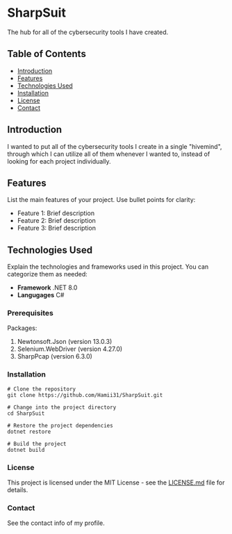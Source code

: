 # SharpSuit

The hub for all of the cybersecurity tools I have created.

## Table of Contents

- [Introduction](#introduction)
- [Features](#features)
- [Technologies Used](#technologies-used)
- [Installation](#installation)
- [License](#license)
- [Contact](#contact)

## Introduction

I wanted to put all of the cybersecurity tools I create in a single "hivemind", 
through which I can utilize all of them whenever I wanted to, instead of looking for each project individually.

## Features

List the main features of your project. Use bullet points for clarity:
- Feature 1: Brief description
- Feature 2: Brief description
- Feature 3: Brief description

## Technologies Used

Explain the technologies and frameworks used in this project. You can categorize them as needed:
- **Framework** .NET 8.0
- **Langugages** C# 

### Prerequisites

Packages:
1. Newtonsoft.Json (version 13.0.3)
2. Selenium.WebDriver (version 4.27.0)
3. SharpPcap (version 6.3.0)

### Installation
```
# Clone the repository
git clone https://github.com/Hamii31/SharpSuit.git

# Change into the project directory
cd SharpSuit

# Restore the project dependencies
dotnet restore

# Build the project
dotnet build
```

### License

This project is licensed under the MIT License - see the [LICENSE.md](LICENSE.md) file for details.

### Contact

See the contact info of my profile.
